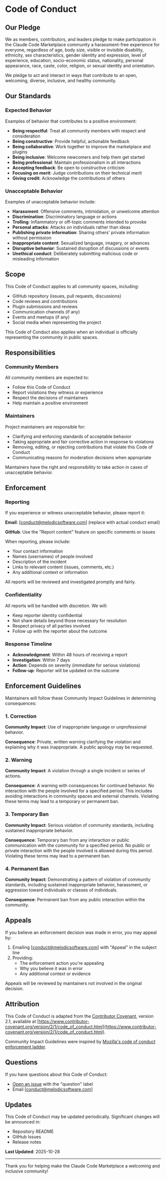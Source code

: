 # Code of Conduct

## Our Pledge

We as members, contributors, and leaders pledge to make participation in the Claude Code Marketplace community a harassment-free experience for everyone, regardless of age, body size, visible or invisible disability, ethnicity, sex characteristics, gender identity and expression, level of experience, education, socio-economic status, nationality, personal appearance, race, caste, color, religion, or sexual identity and orientation.

We pledge to act and interact in ways that contribute to an open, welcoming, diverse, inclusive, and healthy community.

## Our Standards

### Expected Behavior

Examples of behavior that contributes to a positive environment:

- **Being respectful**: Treat all community members with respect and consideration
- **Being constructive**: Provide helpful, actionable feedback
- **Being collaborative**: Work together to improve the marketplace and plugins
- **Being inclusive**: Welcome newcomers and help them get started
- **Being professional**: Maintain professionalism in all interactions
- **Accepting feedback**: Be open to constructive criticism
- **Focusing on merit**: Judge contributions on their technical merit
- **Giving credit**: Acknowledge the contributions of others

### Unacceptable Behavior

Examples of unacceptable behavior include:

- **Harassment**: Offensive comments, intimidation, or unwelcome attention
- **Discrimination**: Discriminatory language or actions
- **Trolling**: Inflammatory or off-topic comments intended to provoke
- **Personal attacks**: Attacks on individuals rather than ideas
- **Publishing private information**: Sharing others' private information without permission
- **Inappropriate content**: Sexualized language, imagery, or advances
- **Disruptive behavior**: Sustained disruption of discussions or events
- **Unethical conduct**: Deliberately submitting malicious code or misleading information

## Scope

This Code of Conduct applies to all community spaces, including:

- GitHub repository (issues, pull requests, discussions)
- Code reviews and contributions
- Plugin submissions and reviews
- Communication channels (if any)
- Events and meetups (if any)
- Social media when representing the project

This Code of Conduct also applies when an individual is officially representing the community in public spaces.

## Responsibilities

### Community Members

All community members are expected to:

- Follow this Code of Conduct
- Report violations they witness or experience
- Respect the decisions of maintainers
- Help maintain a positive environment

### Maintainers

Project maintainers are responsible for:

- Clarifying and enforcing standards of acceptable behavior
- Taking appropriate and fair corrective action in response to violations
- Removing, editing, or rejecting contributions that violate this Code of Conduct
- Communicating reasons for moderation decisions when appropriate

Maintainers have the right and responsibility to take action in cases of unacceptable behavior.

## Enforcement

### Reporting

If you experience or witness unacceptable behavior, please report it:

**Email**: [conduct@melodicsoftware.com] (replace with actual conduct email)

**GitHub**: Use the "Report content" feature on specific comments or issues

When reporting, please include:

- Your contact information
- Names (usernames) of people involved
- Description of the incident
- Links to relevant content (issues, comments, etc.)
- Any additional context or information

All reports will be reviewed and investigated promptly and fairly.

### Confidentiality

All reports will be handled with discretion. We will:

- Keep reporter identity confidential
- Not share details beyond those necessary for resolution
- Respect privacy of all parties involved
- Follow up with the reporter about the outcome

### Response Timeline

- **Acknowledgment**: Within 48 hours of receiving a report
- **Investigation**: Within 7 days
- **Action**: Depends on severity (immediate for serious violations)
- **Follow-up**: Reporter will be updated on the outcome

## Enforcement Guidelines

Maintainers will follow these Community Impact Guidelines in determining consequences:

### 1. Correction

**Community Impact**: Use of inappropriate language or unprofessional behavior.

**Consequence**: Private, written warning clarifying the violation and explaining why it was inappropriate. A public apology may be requested.

### 2. Warning

**Community Impact**: A violation through a single incident or series of actions.

**Consequence**: A warning with consequences for continued behavior. No interaction with the people involved for a specified period. This includes avoiding interactions in community spaces and external channels. Violating these terms may lead to a temporary or permanent ban.

### 3. Temporary Ban

**Community Impact**: Serious violation of community standards, including sustained inappropriate behavior.

**Consequence**: Temporary ban from any interaction or public communication with the community for a specified period. No public or private interaction with the people involved is allowed during this period. Violating these terms may lead to a permanent ban.

### 4. Permanent Ban

**Community Impact**: Demonstrating a pattern of violation of community standards, including sustained inappropriate behavior, harassment, or aggression toward individuals or classes of individuals.

**Consequence**: Permanent ban from any public interaction within the community.

## Appeals

If you believe an enforcement decision was made in error, you may appeal by:

1. Emailing [conduct@melodicsoftware.com] with "Appeal" in the subject line
2. Providing:
   - The enforcement action you're appealing
   - Why you believe it was in error
   - Any additional context or evidence

Appeals will be reviewed by maintainers not involved in the original decision.

## Attribution

This Code of Conduct is adapted from the [Contributor Covenant](https://www.contributor-covenant.org/), version 2.1, available at [https://www.contributor-covenant.org/version/2/1/code_of_conduct.html](https://www.contributor-covenant.org/version/2/1/code_of_conduct.html).

Community Impact Guidelines were inspired by [Mozilla's code of conduct enforcement ladder](https://github.com/mozilla/diversity).

## Questions

If you have questions about this Code of Conduct:

- [Open an issue](../../issues) with the "question" label
- Email [conduct@melodicsoftware.com]

## Updates

This Code of Conduct may be updated periodically. Significant changes will be announced in:

- Repository README
- GitHub Issues
- Release notes

**Last Updated**: 2025-10-28

---

Thank you for helping make the Claude Code Marketplace a welcoming and inclusive community!

